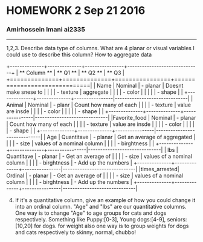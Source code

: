 # HOMEWORK 2        Sep 21 2016

### Amirhossein Imani ai2335   
--------
1,2,3. Describe data type of columns. What are 4 planar or visual variables I could use to describe this column? How to aggregate data

+--------------+--------------+----------------+------------------------------+
| ** Column ** |  ** Q1 **    |    ** Q2 **    |            ** Q3             |
+==============+==============+================+==============================|
| Name         |    Nominal   |  - planar      | Doesnt make snese to         |
|              |              |  - texture     | aggregate                    |
|              |              |  - color       |                              |
|              |              |  - shape       |                              |
+--------------+--------------+----------------|------------------------------|
| Animal       |    Nominal   |  - planr       | Count how many of each       |
|              |              |  - texture     | value are insde              |
|              |              |  - color       |                              |
|              |              |  - shape       |                              |
+--------------+--------------+----------------|------------------------------|
|Favorite_food |    Nominal   |  - planar      | Count how many of each       |
|              |              |  - texture     | value are insde              |
|              |              |  - color       |                              |
|              |              |  - shape       |                              |
+--------------+--------------+----------------|------------------------------|
| Age          |  Quantitave  |  - planar      | Get an average of aggregated |
|              |              |  - size        | values of a nominal column   |
|              |              |  - birghtness  |                              |
+--------------+--------------+----------------|------------------------------|
| lbs          |  Quantitave  |  - planar      | - Get an average of          |
|              |              |  - size        | values of a nominal column   |
|              |              |  - birghtness  | - Add up the numbers         |
+--------------+--------------+----------------|------------------------------|
|times_arrested|    Ordinal   |  - planar      | - Get an average of          |
|              |              |  - size        | values of a nominal column   |
|              |              |  - birghtness  | - Add up the numbers         |
+--------------+--------------+----------------|------------------------------|

4. If it's a quantitative column, give an example of how you could change it into an ordinal column.
"Age" and "lbs" are our quantitative columns. One way is to change "Age" to age groups for cats and dogs respectively. Something like Puppy:[0-3], Young dogs:[4-9], seniors:[10,20] for dogs.
for weight also one way is to group weights for dogs and cats respectively to skinny, normal, chubbo!



